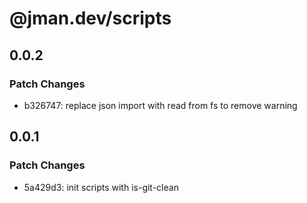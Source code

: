 # @jman.dev/scripts

## 0.0.2

### Patch Changes

- b326747: replace json import with read from fs to remove warning

## 0.0.1

### Patch Changes

- 5a429d3: init scripts with is-git-clean
